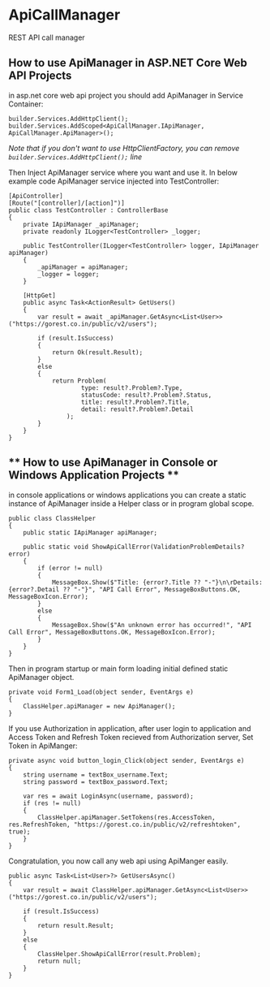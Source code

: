 # ApiCallManager
REST API call manager

## How to use ApiManager in ASP.NET Core Web API Projects
in asp.net core web api project you should add ApiManager in Service Container:

```
builder.Services.AddHttpClient();
builder.Services.AddScoped<ApiCallManager.IApiManager, ApiCallManager.ApiManager>();
```
_Note that if you don't want to use HttpClientFactory, you can remove `builder.Services.AddHttpClient();` line_

Then Inject ApiManager service where you want and use it.
In below example code ApiManager service injected into TestController:

```
[ApiController]
[Route("[controller]/[action]")]
public class TestController : ControllerBase
{
    private IApiManager _apiManager;
    private readonly ILogger<TestController> _logger;

    public TestController(ILogger<TestController> logger, IApiManager apiManager)
    {
        _apiManager = apiManager;
        _logger = logger;
    }

    [HttpGet]
    public async Task<ActionResult> GetUsers()
    {
        var result = await _apiManager.GetAsync<List<User>>("https://gorest.co.in/public/v2/users");

        if (result.IsSuccess)
        {
            return Ok(result.Result);
        }
        else
        {
            return Problem(
                    type: result?.Problem?.Type,
                    statusCode: result?.Problem?.Status,
                    title: result?.Problem?.Title,
                    detail: result?.Problem?.Detail
                );
        }
    }
}
```

## ** How to use ApiManager in Console or Windows Application Projects **
in console applications or windows applications you can create a static instance of ApiManager inside a Helper class or in program global scope.

```
public class ClassHelper
{
    public static IApiManager apiManager;

    public static void ShowApiCallError(ValidationProblemDetails? error)
    {
        if (error != null)
        {
            MessageBox.Show($"Title: {error?.Title ?? "-"}\n\rDetails: {error?.Detail ?? "-"}", "API Call Error", MessageBoxButtons.OK, MessageBoxIcon.Error);
        }
        else
        {
            MessageBox.Show($"An unknown error has occurred!", "API Call Error", MessageBoxButtons.OK, MessageBoxIcon.Error);
        }
    }
}
```

Then in program startup or main form loading initial defined static ApiManager object.
```
private void Form1_Load(object sender, EventArgs e)
{
    ClassHelper.apiManager = new ApiManager();
}
```

If you use Authorization in application, after user login to application and Access Token and Refresh Token recieved from Authorization server, Set Token in ApiManger:
```
private async void button_login_Click(object sender, EventArgs e)
{
    string username = textBox_username.Text;
    string password = textBox_password.Text;

    var res = await LoginAsync(username, password);
    if (res != null)
    {
        ClassHelper.apiManager.SetTokens(res.AccessToken, res.RefreshToken, "https://gorest.co.in/public/v2/refreshtoken", true);
    }
}
```

Congratulation, you now call any web api using ApiManger easily.
```
public async Task<List<User>?> GetUsersAsync()
{
    var result = await ClassHelper.apiManager.GetAsync<List<User>>("https://gorest.co.in/public/v2/users");

    if (result.IsSuccess)
    {
        return result.Result;
    }
    else
    {
        ClassHelper.ShowApiCallError(result.Problem);
        return null;
    }
}
```



